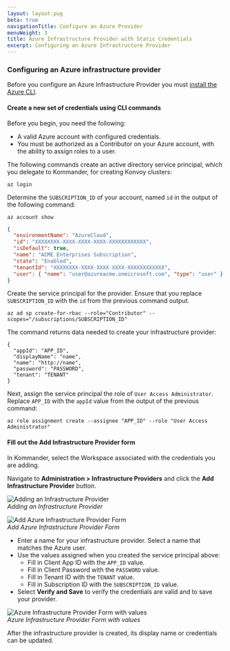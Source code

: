 ```yaml
---
layout: layout.pug
beta: true
navigationTitle: Configure an Azure Provider
menuWeight: 3
title: Azure Infrastructure Provider with Static Credentials
excerpt: Configuring an Azure Infrastructure Provider
---
```


### Configuring an Azure infrastructure provider

Before you configure an Azure Infrastructure Provider you must [install the Azure CLI][azure-cli].

#### Create a new set of credentials using CLI commands

Before you begin, you need the following:

- A valid Azure account with configured credentials.
- You must be authorized as a Contributor on your Azure account, with the ability to assign roles to a user.

The following commands create an active directory service principal, which you delegate to Kommander, for creating Konvoy clusters:

```
az login
```

Determine the `SUBSCRIPTION_ID` of your account, named `id` in the output of the following command:

```
az account show
```

```json
{
  "environmentName": "AzureCloud",
  "id": "XXXXXXXX-XXXX-XXXX-XXXX-XXXXXXXXXXXX",
  "isDefault": true,
  "name": "ACME Enterprises Subscription",
  "state": "Enabled",
  "tenantId": "XXXXXXXX-XXXX-XXXX-XXXX-XXXXXXXXXXXX",
  "user": { "name": "user@azureacme.onmicrosoft.com", "type": "user" }
}
```

Create the service principal for the provider. Ensure that you replace `SUBSCRIPTION_ID` with the `id` from the previous command output.

```
az ad sp create-for-rbac --role="Contributor" --scopes="/subscriptions/SUBSCRIPTION_ID"
```

The command returns data needed to create your infrastructure provider:

```
{
  "appId": "APP_ID",
  "displayName": "name",
  "name": "http://name",
  "password": "PASSWORD",
  "tenant": "TENANT"
}
```

Next, assign the service principal the role of `User Access Administrator`. Replace `APP_ID` with the `appId` value from the output of the previous command:

```
az role assignment create --assignee "APP_ID" --role "User Access Administrator"
```

#### Fill out the Add Infrastructure Provider form

In Kommander, select the Workspace associated with the credentials you are adding.

Navigate to **Administration > Infrastructure Providers** and click the **Add Infrastructure Provider** button.

![Adding an Infrastructure Provider](/dkp/kommander/1.4/img/empty-infrastructure-providers.png)
<br />_Adding an Infrastructure Provider_

![Add Azure Infrastructure Provider Form](/dkp/kommander/1.4/img/add-azure-infrastructure-provider.png)
<br />_Add Azure Infrastructure Provider Form_

- Enter a name for your infrastructure provider. Select a name that matches the Azure user.
- Use the values assigned when you created the service principal above:
  - Fill in Client App ID with the `APP_ID` value.
  - Fill in Client Password with the `PASSWORD` value.
  - Fill in Tenant ID with the `TENANT` value.
  - Fill in Subscription ID with the `SUBSCRIPTION_ID` value.
- Select **Verify and Save** to verify the credentials are valid and to save your provider.

![Azure Infrastructure Provider Form with values](/dkp/kommander/1.4/img/Azure-Infrastructure-provider-with-values.png)
<br />_Azure Infrastructure Provider Form with values_

After the infrastructure provider is created, its display name or credentials can be updated.

[azure-cli]: https://docs.microsoft.com/en-us/cli/azure/install-azure-cli?view=azure-cli-latest
